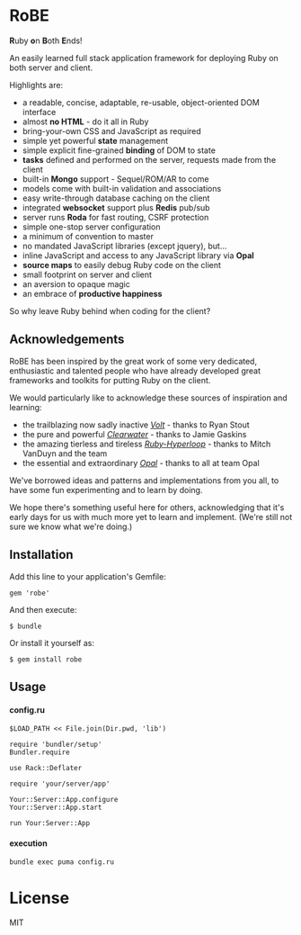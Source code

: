 # RoBE

**R**uby **o**n **B**oth **E**nds!

An easily learned full stack application framework for deploying Ruby on both server and client.  

Highlights are:

- a readable, concise, adaptable, re-usable, object-oriented DOM interface
- almost **no HTML** - do it all in Ruby
- bring-your-own CSS and JavaScript as required  
- simple yet powerful **state** management
- simple explicit fine-grained **binding** of DOM to state  
- **tasks** defined and performed on the server, requests made from the client
- built-in **Mongo** support - Sequel/ROM/AR to come
- models come with built-in validation and associations 
- easy write-through database caching on the client 
- integrated **websocket** support plus **Redis** pub/sub  
- server runs **Roda** for fast routing, CSRF protection 
- simple one-stop server configuration
- a minimum of convention to master 
- no mandated JavaScript libraries (except jquery), but...
- inline JavaScript and access to any JavaScript library via **Opal** 
- **source maps** to easily debug Ruby code on the client
- small footprint on server and client
- an aversion to opaque magic
- an embrace of **productive happiness** 
  
So why leave Ruby behind when coding for the client? 

## Acknowledgements

RoBE has been inspired by the great work of some very dedicated, enthusiastic and talented
people who have already developed great frameworks and toolkits for putting Ruby on the client. 

We would particularly like to acknowledge these sources of inspiration and learning:

- the trailblazing now sadly inactive [*Volt*](https://github.com/voltrb/volt) - thanks to Ryan Stout
- the pure and powerful [*Clearwater*](https://github.com/clearwater-rb) - thanks to Jamie Gaskins
- the amazing tierless and tireless [*Ruby-Hyperloop*](http://ruby-hyperloop.org) - thanks to Mitch VanDuyn and the team
- the essential and extraordinary [*Opal*](http://opalrb.com/) - thanks to all at team Opal  
  
We've borrowed ideas and patterns and implementations from you all, 
to have some fun experimenting and to learn by doing.
 
We hope there's something useful here for others, 
acknowledging that it's early days for us with much more yet to learn and implement.
(We're still not sure we know what we're doing.)   

## Installation

Add this line to your application's Gemfile:

    gem 'robe'

And then execute:

    $ bundle

Or install it yourself as:

    $ gem install robe


## Usage

#### config.ru
```
$LOAD_PATH << File.join(Dir.pwd, 'lib')

require 'bundler/setup'
Bundler.require

use Rack::Deflater

require 'your/server/app'

Your::Server::App.configure
Your::Server::App.start

run Your:Server::App
```

#### execution

```
bundle exec puma config.ru
```

License
=======

MIT


